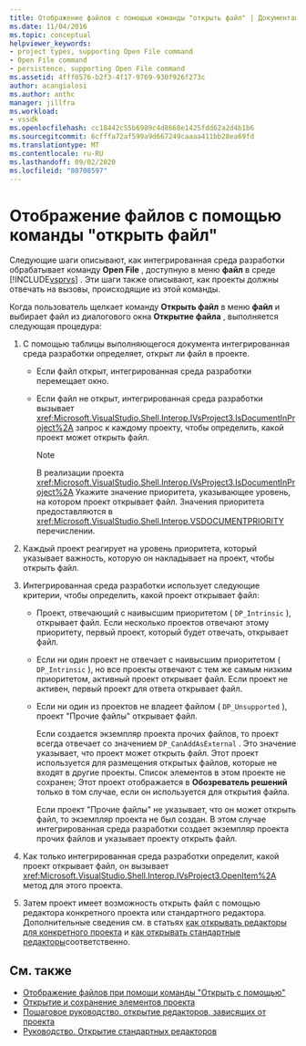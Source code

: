 ```yaml
---
title: Отображение файлов с помощью команды "открыть файл" | Документация Майкрософт
ms.date: 11/04/2016
ms.topic: conceptual
helpviewer_keywords:
- project types, supporting Open File command
- Open File command
- persistence, supporting Open File command
ms.assetid: 4fff0576-b2f3-4f17-9769-930f926f273c
author: acangialosi
ms.author: anthc
manager: jillfra
ms.workload:
- vssdk
ms.openlocfilehash: cc18442c55b6989c4d8668e1425fdd62a2d4b1b6
ms.sourcegitcommit: 6cfffa72af599a9d667249caaaa411bb28ea69fd
ms.translationtype: MT
ms.contentlocale: ru-RU
ms.lasthandoff: 09/02/2020
ms.locfileid: "80708597"
---
```

# <a name="display-files-by-using-the-open-file-command"></a>Отображение файлов с помощью команды "открыть файл"
Следующие шаги описывают, как интегрированная среда разработки обрабатывает команду **Open File** , доступную в меню **файл** в среде [!INCLUDE[vsprvs](../../code-quality/includes/vsprvs_md.md)] . Эти шаги также описывают, как проекты должны отвечать на вызовы, происходящие из этой команды.

 Когда пользователь щелкает команду **Открыть файл** в меню **файл** и выбирает файл из диалогового окна **Открытие файла** , выполняется следующая процедура:

1. С помощью таблицы выполняющегося документа интегрированная среда разработки определяет, открыт ли файл в проекте.

    - Если файл открыт, интегрированная среда разработки перемещает окно.

    - Если файл не открыт, интегрированная среда разработки вызывает <xref:Microsoft.VisualStudio.Shell.Interop.IVsProject3.IsDocumentInProject%2A> запрос к каждому проекту, чтобы определить, какой проект может открыть файл.

        > [!NOTE]
        > В реализации проекта <xref:Microsoft.VisualStudio.Shell.Interop.IVsProject3.IsDocumentInProject%2A> Укажите значение приоритета, указывающее уровень, на котором проект открывает файл. Значения приоритета предоставляются в <xref:Microsoft.VisualStudio.Shell.Interop.VSDOCUMENTPRIORITY> перечислении.

2. Каждый проект реагирует на уровень приоритета, который указывает важность, которую он накладывает на проект, чтобы открыть файл.

3. Интегрированная среда разработки использует следующие критерии, чтобы определить, какой проект открывает файл:

    - Проект, отвечающий с наивысшим приоритетом ( `DP_Intrinsic` ), открывает файл. Если несколько проектов отвечают этому приоритету, первый проект, который будет отвечать, открывает файл.

    - Если ни один проект не отвечает с наивысшим приоритетом ( `DP_Intrinsic` ), но все проекты отвечают с тем же самым низким приоритетом, активный проект открывает файл. Если проект не активен, первый проект для ответа открывает файл.

    - Если ни один из проектов не владеет файлом ( `DP_Unsupported` ), проект "Прочие файлы" открывает файл.

         Если создается экземпляр проекта прочих файлов, то проект всегда отвечает со значением `DP_CanAddAsExternal` . Это значение указывает, что проект может открыть файл. Этот проект используется для размещения открытых файлов, которые не входят в другие проекты. Список элементов в этом проекте не сохранен; Этот проект отображается в **Обозреватель решений** только в том случае, если он используется для открытия файла.

         Если проект "Прочие файлы" не указывает, что он может открыть файл, то экземпляр проекта не был создан. В этом случае интегрированная среда разработки создает экземпляр проекта прочих файлов и указывает проекту открыть файл.

4. Как только интегрированная среда разработки определит, какой проект открывает файл, он вызывает <xref:Microsoft.VisualStudio.Shell.Interop.IVsProject3.OpenItem%2A> метод для этого проекта.

5. Затем проект имеет возможность открыть файл с помощью редактора конкретного проекта или стандартного редактора. Дополнительные сведения см. в статьях [как открывать редакторы для конкретного проекта](../../extensibility/how-to-open-project-specific-editors.md) и [как открывать стандартные редакторы](../../extensibility/how-to-open-standard-editors.md)соответственно.

## <a name="see-also"></a>См. также
- [Отображение файлов при помощи команды "Открыть с помощью"](../../extensibility/internals/displaying-files-by-using-the-open-with-command.md)
- [Открытие и сохранение элементов проекта](../../extensibility/internals/opening-and-saving-project-items.md)
- [Пошаговое руководство. открытие редакторов, зависящих от проекта](../../extensibility/how-to-open-project-specific-editors.md)
- [Руководство. Открытие стандартных редакторов](../../extensibility/how-to-open-standard-editors.md)
